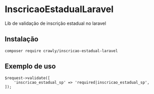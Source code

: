# InscricaoEstadualLaravel
Lib de validação de inscrição estadual no laravel

## Instalação
```
composer require crawly/inscricao-estadual-laravel
```

## Exemplo de uso
```
$request->validate([
    'inscricao_estadual_sp' => 'required|inscricao_estadual_sp',
]);
```
